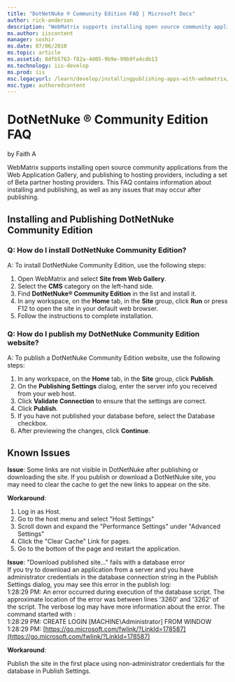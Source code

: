 ```yaml
---
title: "DotNetNuke ® Community Edition FAQ | Microsoft Docs"
author: rick-anderson
description: "WebMatrix supports installing open source community applications from the Web Application Gallery, and publishing to hosting providers, including a set of Be..."
ms.author: iiscontent
manager: soshir
ms.date: 07/06/2010
ms.topic: article
ms.assetid: 8dfb5763-f82a-4d05-9b9e-99b9fa4cdb13
ms.technology: iis-develop
ms.prod: iis
msc.legacyurl: /learn/develop/installingpublishing-apps-with-webmatrix/dotnetnuke-community-edition-faq
msc.type: authoredcontent
---
```

DotNetNuke ® Community Edition FAQ
====================
by Faith A

WebMatrix supports installing open source community applications from the Web Application Gallery, and publishing to hosting providers, including a set of Beta partner hosting providers. This FAQ contains information about installing and publishing, as well as any issues that may occur after publishing.

## Installing and Publishing DotNetNuke Community Edition

### Q: How do I install DotNetNuke Community Edition?

A: To install DotNetNuke Community Edition, use the following steps:

1. Open WebMatrix and select **Site from Web Gallery**.
2. Select the **CMS** category on the left-hand side.
3. Find **DotNetNuke® Community Edition** in the list and install it.
4. In any workspace, on the **Home** tab, in the **Site** group, click **Run** or press F12 to open the site in your default web browser.
5. Follow the instructions to complete installation.

### Q: How do I publish my DotNetNuke Community Edition website?

A: To publish a DotNetNuke Community Edition website, use the following steps:

1. In any workspace, on the **Home** tab, in the **Site** group, click **Publish**.
2. On the **Publishing Settings** dialog, enter the server info you received from your web host.
3. Click **Validate Connection** to ensure that the settings are correct.
4. Click **Publish**.
5. If you have not published your database before, select the Database checkbox.
6. After previewing the changes, click **Continue**.

## Known Issues

**Issue**: Some links are not visible in DotNetNuke after publishing or downloading the site. If you publish or download a DotNetNuke site, you may need to clear the cache to get the new links to appear on the site.

**Workaround**:

1. Log in as Host.
2. Go to the host menu and select "Host Settings"
3. Scroll down and expand the "Performance Settings" under "Advanced Settings"
4. Click the "Clear Cache" Link for pages.
5. Go to the bottom of the page and restart the application.

**Issue**: "Download published site…" fails with a database error  
 If you try to download an application from a server and you have administrator credentials in the database connection string in the Publish Settings dialog, you may see this error in the publish log:  
 1:28:29 PM: An error occurred during execution of the database script. The approximate location of the error was between lines '3260' and '3262' of the script. The verbose log may have more information about the error. The command started with :  
 1:28:29 PM: CREATE LOGIN [MACHINE\Administrator] FROM WINDOW  
 1:28:29 PM: [https://go.microsoft.com/fwlink/?LinkId=178587](https://go.microsoft.com/fwlink/?LinkId=178587)

**Workaround**:

Publish the site in the first place using non-administrator credentials for the database in Publish Settings.